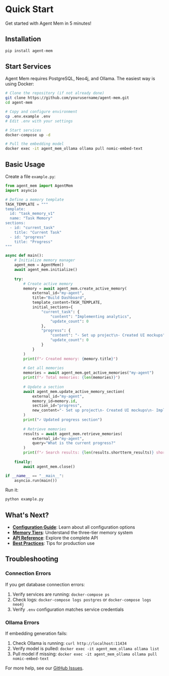 # Quick Start

Get started with Agent Mem in 5 minutes!

## Installation

```bash
pip install agent-mem
```

## Start Services

Agent Mem requires PostgreSQL, Neo4j, and Ollama. The easiest way is using Docker:

```bash
# Clone the repository (if not already done)
git clone https://github.com/yourusername/agent-mem.git
cd agent-mem

# Copy and configure environment
cp .env.example .env
# Edit .env with your settings

# Start services
docker-compose up -d

# Pull the embedding model
docker exec -it agent_mem_ollama ollama pull nomic-embed-text
```

## Basic Usage

Create a file `example.py`:

```python
from agent_mem import AgentMem
import asyncio

# Define a memory template
TASK_TEMPLATE = """
template:
  id: "task_memory_v1"
  name: "Task Memory"
sections:
  - id: "current_task"
    title: "Current Task"
  - id: "progress"
    title: "Progress"
"""

async def main():
    # Initialize memory manager
    agent_mem = AgentMem()
    await agent_mem.initialize()
    
    try:
        # Create active memory
        memory = await agent_mem.create_active_memory(
            external_id="my-agent",
            title="Build Dashboard",
            template_content=TASK_TEMPLATE,
            initial_sections={
                "current_task": {
                    "content": "Implementing analytics",
                    "update_count": 0
                },
                "progress": {
                    "content": "- Set up project\n- Created UI mockups",
                    "update_count": 0
                }
            }
        )
        print(f"✓ Created memory: {memory.title}")
        
        # Get all memories
        memories = await agent_mem.get_active_memories("my-agent")
        print(f"✓ Total memories: {len(memories)}")
        
        # Update a section
        await agent_mem.update_active_memory_section(
            external_id="my-agent",
            memory_id=memory.id,
            section_id="progress",
            new_content="- Set up project\n- Created UI mockups\n- Implemented charts"
        )
        print("✓ Updated progress section")
        
        # Retrieve memories
        results = await agent_mem.retrieve_memories(
            external_id="my-agent",
            query="What is the current progress?"
        )
        print(f"✓ Search results: {len(results.shortterm_results)} shortterm memories")
        
    finally:
        await agent_mem.close()

if __name__ == "__main__":
    asyncio.run(main())
```

Run it:

```bash
python example.py
```

## What's Next?

- **[Configuration Guide](configuration.md)**: Learn about all configuration options
- **[Memory Tiers](../guide/memory-tiers.md)**: Understand the three-tier memory system
- **[API Reference](../api/agent-mem.md)**: Explore the complete API
- **[Best Practices](../guide/best-practices.md)**: Tips for production use

## Troubleshooting

### Connection Errors

If you get database connection errors:

1. Verify services are running: `docker-compose ps`
2. Check logs: `docker-compose logs postgres` or `docker-compose logs neo4j`
3. Verify `.env` configuration matches service credentials

### Ollama Errors

If embedding generation fails:

1. Check Ollama is running: `curl http://localhost:11434`
2. Verify model is pulled: `docker exec -it agent_mem_ollama ollama list`
3. Pull model if missing: `docker exec -it agent_mem_ollama ollama pull nomic-embed-text`

For more help, see our [GitHub Issues](https://github.com/yourusername/agent-mem/issues).
